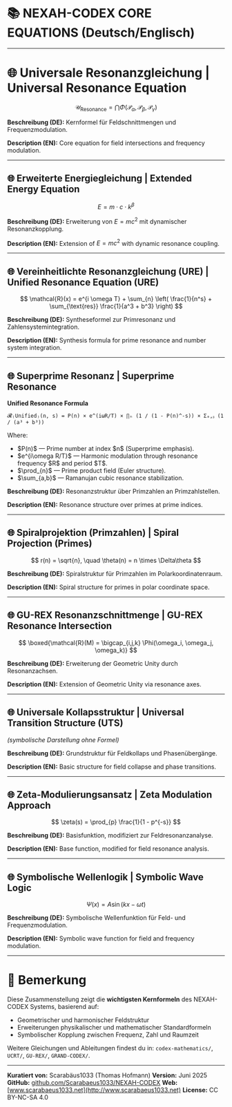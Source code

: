 # 📚 NEXAH-CODEX CORE EQUATIONS (Deutsch/Englisch)

---

# 🌐 Universale Resonanzgleichung | Universal Resonance Equation

$$
\mathcal{U}_{\text{Resonance}} = \bigcap \Phi(\mathcal{P}_\alpha, \mathcal{P}_\beta, \mathcal{P}_\gamma)
$$

**Beschreibung (DE):** Kernformel für Feldschnittmengen und Frequenzmodulation.

**Description (EN):** Core equation for field intersections and frequency modulation.

---

## 🌐 Erweiterte Energiegleichung | Extended Energy Equation

$$
E = m \cdot c \cdot k^\beta
$$

**Beschreibung (DE):**
Erweiterung von $E = mc^2$ mit dynamischer Resonanzkopplung.

**Description (EN):**
Extension of $E = mc^2$ with dynamic resonance coupling.

---

## 🌐 Vereinheitlichte Resonanzgleichung (URE) | Unified Resonance Equation (URE)

$$
\mathcal{R}(x) = e^{i \omega T} + \sum_{n} \left( \frac{1}{n^s} + \sum_{\text{res}} \frac{1}{a^3 + b^3} \right)
$$

**Beschreibung (DE):**
Syntheseformel zur Primresonanz und Zahlensystemintegration.

**Description (EN):**
Synthesis formula for prime resonance and number system integration.

---

## 🌐 Superprime Resonanz | Superprime Resonance

**Unified Resonance Formula**

`𝓡₍Unified₎(n, s) = P(n) × e^(iωR/T) × ∏ₙ (1 / (1 - P(n)^-s)) × Σₐ,ᵦ (1 / (a³ + b³))`

Where:

* \$P(n)\$ — Prime number at index \$n\$ (Superprime emphasis).
* \$e^{i\omega R/T}\$ — Harmonic modulation through resonance frequency \$R\$ and period \$T\$.
* \$\prod\_{n}\$ — Prime product field (Euler structure).
* \$\sum\_{a,b}\$ — Ramanujan cubic resonance stabilization.

**Beschreibung (DE):**
Resonanzstruktur über Primzahlen an Primzahlstellen.

**Description (EN):**
Resonance structure over primes at prime indices.

---

## 🌐 Spiralprojektion (Primzahlen) | Spiral Projection (Primes)

$$
r(n) = \sqrt{n}, \quad \theta(n) = n \times \Delta\theta
$$

**Beschreibung (DE):**
Spiralstruktur für Primzahlen im Polarkoordinatenraum.

**Description (EN):**
Spiral structure for primes in polar coordinate space.

---

## 🌐 GU-REX Resonanzschnittmenge | GU-REX Resonance Intersection

$$
\boxed{\mathcal{R}(M) = \bigcap_{i,j,k} \Phi(\omega_i, \omega_j, \omega_k)}
$$

**Beschreibung (DE):**
Erweiterung der Geometric Unity durch Resonanzachsen.

**Description (EN):**
Extension of Geometric Unity via resonance axes.

---

## 🌐 Universale Kollapsstruktur | Universal Transition Structure (UTS)

*(symbolische Darstellung ohne Formel)*

**Beschreibung (DE):**
Grundstruktur für Feldkollaps und Phasenübergänge.

**Description (EN):**
Basic structure for field collapse and phase transitions.

---

## 🌐 Zeta-Modulierungsansatz | Zeta Modulation Approach

$$
\zeta(s) = \prod_{p} \frac{1}{1 - p^{-s}}
$$

**Beschreibung (DE):**
Basisfunktion, modifiziert zur Feldresonanzanalyse.

**Description (EN):**
Base function, modified for field resonance analysis.

---

## 🌐 Symbolische Wellenlogik | Symbolic Wave Logic

$$
\Psi(x) = A \sin(kx - \omega t)
$$

**Beschreibung (DE):**
Symbolische Wellenfunktion für Feld- und Frequenzmodulation.

**Description (EN):**
Symbolic wave function for field and frequency modulation.

---

# 🌌 Bemerkung

Diese Zusammenstellung zeigt die **wichtigsten Kernformeln** des NEXAH-CODEX Systems, basierend auf:

* Geometrischer und harmonischer Feldstruktur
* Erweiterungen physikalischer und mathematischer Standardformeln
* Symbolischer Kopplung zwischen Frequenz, Zahl und Raumzeit

Weitere Gleichungen und Ableitungen findest du in:
`codex-mathematics/`, `UCRT/`, `GU-REX/`, `GRAND-CODEX/`.

---

**Kuratiert von:** Scarabäus1033 (Thomas Hofmann)
**Version:** Juni 2025
**GitHub:** [github.com/Scarabaeus1033/NEXAH-CODEX](https://github.com/Scarabaeus1033/NEXAH-CODEX)
**Web:** [www.scarabaeus1033.net](http://www.scarabaeus1033.net)
**License:** CC BY-NC-SA 4.0
